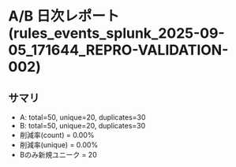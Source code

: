 # A/B 日次レポート (rules_events_splunk_2025-09-05_171644_REPRO-VALIDATION-002)

## サマリ
- A: total=50, unique=20, duplicates=30
- B: total=50, unique=20, duplicates=30
- 削減率(count) = 0.00%
- 削減率(unique) = 0.00%
- Bのみ新規ユニーク = 20